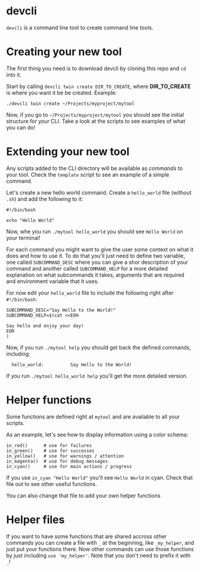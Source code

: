 # devcli

`devcli` is a command line tool to create command line tools.

# Creating your new tool

The first thing you need is to download devcli by cloning this repo and `cd` into it.

Start by calling `devcli twin create DIR_TO_CREATE`, where **DIR_TO_CREATE** is
where you want it be be created. Example:

```
./devcli twin create ~/Projects/myproject/mytool
```

Now, if you go to `~/Projects/myproject/mytool` you should see the initial structure for
your CLI. Take a look at the scripts to see examples of what you can do!

# Extending your new tool

Any scripts added to the CLI directory will be available as _commands_ to your
tool. Check the `template` script to see an example of a simple command.

Let's create a new hello world command. Create a `hello_world` file (without `.sh`)
and add the following to it:

```
#!/bin/bash

echo "Hello World"
```

Now, whe you run `./mytool hello_world` you should see `Hello World` on your terminal!

For each command you might want to give the user some context on what it does and
how to use it. To do that you'll just need to define two variable, one called
`SUBCOMMAND_DESC` where you can give a shor description of your command and another called
`SUBCOMMAND_HELP` for a more detailed explanation on what subcommands it takes, arguments
that are required and environment variable that it uses.

For now edit your `hello_world` file to include the following right after `#!/bin/bash`:

```
SUBCOMMAND_DESC="Say Hello to the World!"
SUBCOMMAND_HELP=$(cat <<EOH

Say hello and enjoy your day!
EOH
)
```

Now, if you run `./mytool help` you should get back the defined commands, including:

```
  hello_world:          Say Hello to the World!
```

If you run `./mytool hello_world help` you'll get the more detailed version.

# Helper functions

Some functions are defined right at `mytool` and are available to all your scripts.

As an example, let's see how to display information using a color schema:

```
in_red()      # use for failures
in_green()    # use for successes
in_yellow()   # use for warnings / attention
in_magenta()  # use for debug messages
in_cyan()     # use for main actions / progress
```

If you use `in_cyan "Hello World"` you'll see `Hello World` in cyan. Check that file out
to see other useful functions.

You can also change that file to add your own helper functions

# Helper files

If you want to have some functions that are shared accross other commands you can create a
file with `_` at the beginning, like `_my_helper`, and just put your functions there. Now other commands can
use those functions by just including `use 'my_helper'`. Note that you don't need to prefix it with `_`!

